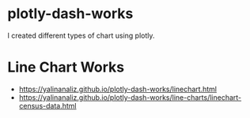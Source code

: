 # plotly-dash-works
I created different types of chart using plotly.

# Line Chart Works
- https://yalinanaliz.github.io/plotly-dash-works/linechart.html
- https://yalinanaliz.github.io/plotly-dash-works/line-charts/linechart-census-data.html
